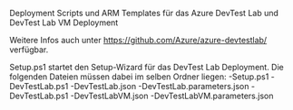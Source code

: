 Deployment Scripts und ARM Templates für das Azure DevTest Lab und DevTest Lab VM Deployment

Weitere Infos auch unter https://github.com/Azure/azure-devtestlab/ verfügbar.

Setup.ps1 startet den Setup-Wizard für das DevTest Lab Deployment. Die folgenden Dateien müssen dabei im selben Ordner liegen:
-Setup.ps1
-DevTestLab.ps1
-DevTestLab.json
-DevTestLab.parameters.json
-DevTestLab.ps1
-DevTestLabVM.json
-DevTestLabVM.parameters.json
